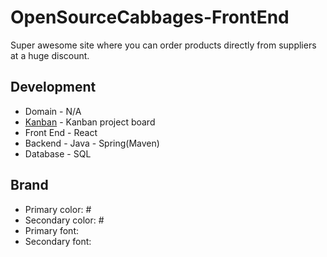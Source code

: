 # OpenSourceCabbages-FrontEnd

Super awesome site where you can order products directly from suppliers at a huge discount.

## Development

-  Domain - N/A
-  [Kanban](https://github.com/users/callanbr/projects/3) - Kanban project board
-  Front End - React
-  Backend - Java - Spring(Maven)
-  Database - SQL

## Brand

- Primary color: #
- Secondary color: #
- Primary font: 
- Secondary font: 
